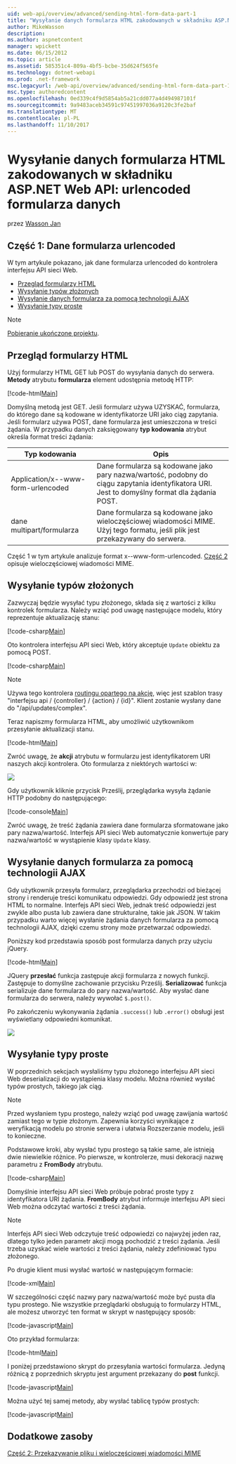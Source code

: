 ```yaml
---
uid: web-api/overview/advanced/sending-html-form-data-part-1
title: "Wysyłanie danych formularza HTML zakodowanych w składniku ASP.NET Web API: dane formularza urlencoded | Dokumentacja firmy Microsoft"
author: MikeWasson
description: 
ms.author: aspnetcontent
manager: wpickett
ms.date: 06/15/2012
ms.topic: article
ms.assetid: 585351c4-809a-4bf5-bcbe-35d624f565fe
ms.technology: dotnet-webapi
ms.prod: .net-framework
msc.legacyurl: /web-api/overview/advanced/sending-html-form-data-part-1
msc.type: authoredcontent
ms.openlocfilehash: 0ed339c4f9d5854ab5a21cdd077a4d494987101f
ms.sourcegitcommit: 9a9483aceb34591c97451997036a9120c3fe2baf
ms.translationtype: MT
ms.contentlocale: pl-PL
ms.lasthandoff: 11/10/2017
---
```

<a name="sending-html-form-data-in-aspnet-web-api-form-urlencoded-data"></a>Wysyłanie danych formularza HTML zakodowanych w składniku ASP.NET Web API: urlencoded formularza danych
====================
przez [Wasson Jan](https://github.com/MikeWasson)

## <a name="part-1-form-urlencoded-data"></a>Część 1: Dane formularza urlencoded

W tym artykule pokazano, jak dane formularza urlencoded do kontrolera interfejsu API sieci Web.

- [Przegląd formularzy HTML](#overview_of_html_forms)
- [Wysyłanie typów złożonych](#sending_complex_types)
- [Wysyłanie danych formularza za pomocą technologii AJAX](#sending_form_data_via_ajax)
- [Wysyłanie typy proste](#sending_simple_types)

> [!NOTE]
> [Pobieranie ukończone projektu](https://code.msdn.microsoft.com/ASPNET-Web-API-Sending-a6f9d007).


<a id="overview_of_html_forms"></a>
## <a name="overview-of-html-forms"></a>Przegląd formularzy HTML

Użyj formularzy HTML GET lub POST do wysyłania danych do serwera. **Metody** atrybutu **formularza** element udostępnia metodę HTTP:

[!code-html[Main](sending-html-form-data-part-1/samples/sample1.html)]

Domyślną metodą jest GET. Jeśli formularz używa UZYSKAĆ, formularza, do którego dane są kodowane w identyfikatorze URI jako ciąg zapytania. Jeśli formularz używa POST, dane formularza jest umieszczona w treści żądania. W przypadku danych zaksięgowany **typ kodowania** atrybut określa format treści żądania:

| Typ kodowania | Opis |
| --- | --- |
| Application/x--www-form-urlencoded | Dane formularza są kodowane jako pary nazwa/wartość, podobny do ciągu zapytania identyfikatora URI. Jest to domyślny format dla żądania POST. |
| dane multipart/formularza | Dane formularza są kodowane jako wieloczęściowej wiadomości MIME. Użyj tego formatu, jeśli plik jest przekazywany do serwera. |

Część 1 w tym artykule analizuje format x--www-form-urlencoded. [Część 2](sending-html-form-data-part-2.md) opisuje wieloczęściowej wiadomości MIME.

<a id="sending_complex_types"></a>
## <a name="sending-complex-types"></a>Wysyłanie typów złożonych

Zazwyczaj będzie wysyłać typu złożonego, składa się z wartości z kilku kontrolek formularza. Należy wziąć pod uwagę następujące modelu, który reprezentuje aktualizację stanu:

[!code-csharp[Main](sending-html-form-data-part-1/samples/sample2.cs)]

Oto kontrolera interfejsu API sieci Web, który akceptuje `Update` obiektu za pomocą POST.

[!code-csharp[Main](sending-html-form-data-part-1/samples/sample3.cs)]

> [!NOTE]
> Używa tego kontrolera [routingu opartego na akcję](../web-api-routing-and-actions/routing-in-aspnet-web-api.md#routing_by_action_name), więc jest szablon trasy &quot;interfejsu api / {controller} / {action} / {id}&quot;. Klient zostanie wysłany dane do &quot;/api/updates/complex&quot;.


Teraz napiszmy formularza HTML, aby umożliwić użytkownikom przesyłanie aktualizacji stanu.

[!code-html[Main](sending-html-form-data-part-1/samples/sample4.html)]

Zwróć uwagę, że **akcji** atrybutu w formularzu jest identyfikatorem URI naszych akcji kontrolera. Oto formularza z niektórych wartości w:

![](sending-html-form-data-part-1/_static/image1.png)

Gdy użytkownik kliknie przycisk Prześlij, przeglądarka wysyła żądanie HTTP podobny do następującego:

[!code-console[Main](sending-html-form-data-part-1/samples/sample5.cmd)]

Zwróć uwagę, że treść żądania zawiera dane formularza sformatowane jako pary nazwa/wartość. Interfejs API sieci Web automatycznie konwertuje pary nazwa/wartość w wystąpienie klasy `Update` klasy.

<a id="sending_form_data_via_ajax"></a>
## <a name="sending-form-data-via-ajax"></a>Wysyłanie danych formularza za pomocą technologii AJAX

Gdy użytkownik przesyła formularz, przeglądarka przechodzi od bieżącej strony i renderuje treści komunikatu odpowiedzi. Gdy odpowiedź jest strona HTML to normalne. Interfejs API sieci Web, jednak treść odpowiedzi jest zwykle albo pusta lub zawiera dane strukturalne, takie jak JSON. W takim przypadku warto więcej wysłanie żądania danych formularza za pomocą technologii AJAX, dzięki czemu strony może przetwarzać odpowiedzi.

Poniższy kod przedstawia sposób post formularza danych przy użyciu jQuery.

[!code-html[Main](sending-html-form-data-part-1/samples/sample6.html)]

JQuery **przesłać** funkcja zastępuje akcji formularza z nowych funkcji. Zastępuje to domyślne zachowanie przycisku Prześlij. **Serializować** funkcja serializuje dane formularza do pary nazwa/wartość. Aby wysłać dane formularza do serwera, należy wywołać `$.post()`.

Po zakończeniu wykonywania żądania `.success()` lub `.error()` obsługi jest wyświetlany odpowiedni komunikat.

![](sending-html-form-data-part-1/_static/image2.png)

<a id="sending_simple_types"></a>
## <a name="sending-simple-types"></a>Wysyłanie typy proste

W poprzednich sekcjach wysłaliśmy typu złożonego interfejsu API sieci Web deserializacji do wystąpienia klasy modelu. Można również wysłać typów prostych, takiego jak ciąg.

> [!NOTE]
> Przed wysłaniem typu prostego, należy wziąć pod uwagę zawijania wartość zamiast tego w typie złożonym. Zapewnia korzyści wynikające z weryfikacją modelu po stronie serwera i ułatwia Rozszerzanie modelu, jeśli to konieczne.


Podstawowe kroki, aby wysłać typu prostego są takie same, ale istnieją dwie niewielkie różnice. Po pierwsze, w kontrolerze, musi dekoracji nazwę parametru z **FromBody** atrybutu.

[!code-csharp[Main](sending-html-form-data-part-1/samples/sample7.cs?highlight=3)]

Domyślnie interfejsu API sieci Web próbuje pobrać proste typy z identyfikatora URI żądania. **FromBody** atrybut informuje interfejsu API sieci Web można odczytać wartości z treści żądania.

> [!NOTE]
> Interfejs API sieci Web odczytuje treść odpowiedzi co najwyżej jeden raz, dlatego tylko jeden parametr akcji mogą pochodzić z treści żądania. Jeśli trzeba uzyskać wiele wartości z treści żądania, należy zdefiniować typu złożonego.


Po drugie klient musi wysłać wartość w następującym formacie:

[!code-xml[Main](sending-html-form-data-part-1/samples/sample8.xml)]

W szczególności część nazwy pary nazwa/wartość może być pusta dla typu prostego. Nie wszystkie przeglądarki obsługują to formularzy HTML, ale możesz utworzyć ten format w skrypt w następujący sposób:

[!code-javascript[Main](sending-html-form-data-part-1/samples/sample9.js)]

Oto przykład formularza:

[!code-html[Main](sending-html-form-data-part-1/samples/sample10.html)]

I poniżej przedstawiono skrypt do przesyłania wartości formularza. Jedyną różnicą z poprzednich skryptu jest argument przekazany do **post** funkcji.

[!code-javascript[Main](sending-html-form-data-part-1/samples/sample11.js?highlight=2)]

Można użyć tej samej metody, aby wysłać tablicę typów prostych:

[!code-javascript[Main](sending-html-form-data-part-1/samples/sample12.js)]

## <a name="additional-resources"></a>Dodatkowe zasoby

[Część 2: Przekazywanie pliku i wieloczęściowej wiadomości MIME](sending-html-form-data-part-2.md)
